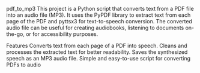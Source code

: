 pdf_to_mp3
This project is a Python script that converts text from a PDF file into an audio file (MP3). It uses the PyPDF library to extract text from each page of the PDF and pyttsx3 for text-to-speech conversion. The converted audio file can be useful for creating audiobooks, listening to documents on-the-go, or for accessibility purposes.

Features
Converts text from each page of a PDF into speech.
Cleans and processes the extracted text for better readability.
Saves the synthesized speech as an MP3 audio file.
Simple and easy-to-use script for converting PDFs to audio
